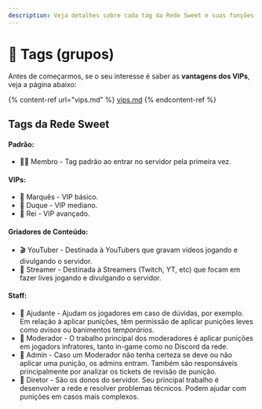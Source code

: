 ```yaml
---
description: Veja detalhes sobre cada tag da Rede Sweet e suas funções.
---
```


# 👔 Tags (grupos)

Antes de começarmos, se o seu interesse é saber as **vantagens dos VIPs**, veja a página abaixo:

{% content-ref url="vips.md" %}
[vips.md](vips.md)
{% endcontent-ref %}

## Tags da Rede Sweet

#### Padrão:

* 🙋‍♂️ Membro - Tag padrão ao entrar no servidor pela primeira vez.

#### VIPs:

* 💛 Marquês - VIP básico.
* 💚 Duque - VIP mediano.
* 💙 Rei - VIP avançado.

#### Griadores de Conteúdo:

* 🎬 YouTuber - Destinada à YouTubers que gravam vídeos jogando e divulgando o servidor.
* 🎥 Streamer - Destinada à Streamers (Twitch, YT, etc) que focam em fazer lives jogando e divulgando o servidor.

#### Staff:

* 🥉 Ajudante - Ajudam os jogadores em caso de dúvidas, por exemplo. Em relação à aplicar punições, têm permissão de aplicar punições leves como _avisos_ ou banimentos te&#x6D;_&#x70;orários_.
* 🥈 Moderador - O trabalho principal dos moderadores é aplicar punições em jogadors infratores, tanto in-game como no Discord da rede.
* 🥇 Admin - Caso um Moderador não tenha certeza se deve ou não aplicar uma punição, os admins entram. Também são responsáveis principalmente por analizar os tickets de revisão de punição.
* 👑 Diretor - São os donos do servidor. Seu principal trabalho é desenvolver a rede e resolver problemas técnicos. Podem ajudar com punições em casos mais complexos.
